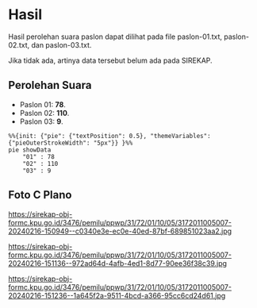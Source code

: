 # Hasil

Hasil perolehan suara paslon dapat dilihat pada file paslon-01.txt, paslon-02.txt, dan paslon-03.txt.

Jika tidak ada, artinya data tersebut belum ada pada SIREKAP.

## Perolehan Suara

 * Paslon 01: **78**.
 * Paslon 02: **110**.
 * Paslon 03: **9**.

```mermaid
%%{init: {"pie": {"textPosition": 0.5}, "themeVariables": {"pieOuterStrokeWidth": "5px"}} }%%
pie showData
    "01" : 78
    "02" : 110
    "03" : 9
```
## Foto C Plano

https://sirekap-obj-formc.kpu.go.id/3476/pemilu/ppwp/31/72/01/10/05/3172011005007-20240216-150949--c0340e3e-ec0e-40ed-87bf-689851023aa2.jpg

https://sirekap-obj-formc.kpu.go.id/3476/pemilu/ppwp/31/72/01/10/05/3172011005007-20240216-151136--972ad64d-4afb-4ed1-8d77-90ee36f38c39.jpg

https://sirekap-obj-formc.kpu.go.id/3476/pemilu/ppwp/31/72/01/10/05/3172011005007-20240216-151236--1a645f2a-9511-4bcd-a366-95cc6cd24d61.jpg
